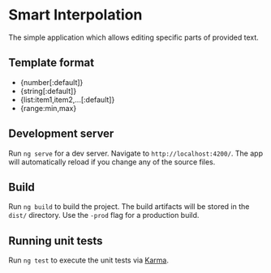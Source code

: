 # Smart Interpolation

The simple application which allows editing specific parts of provided text.

## Template format
- {number[:default]}
- {string[:default]}
- {list:item1,item2,...[:default]}
- {range:min,max}

## Development server

Run `ng serve` for a dev server. Navigate to `http://localhost:4200/`. The app will automatically reload if you change any of the source files.

## Build

Run `ng build` to build the project. The build artifacts will be stored in the `dist/` directory. Use the `-prod` flag for a production build.

## Running unit tests

Run `ng test` to execute the unit tests via [Karma](https://karma-runner.github.io).
